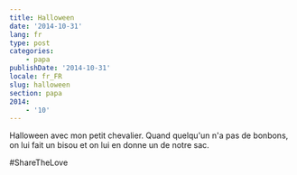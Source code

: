 ```yaml
---
title: Halloween
date: '2014-10-31'
lang: fr
type: post
categories:
    - papa
publishDate: '2014-10-31'
locale: fr_FR
slug: halloween
section: papa
2014:
    - '10'
---
```


Halloween avec mon petit chevalier. Quand quelqu'un n'a pas de bonbons, on lui fait un bisou et on lui en donne un de notre sac.

‪#‎ShareTheLove
